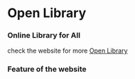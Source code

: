 # Open Library
### Online Library for All

check the website for more [Open Library](https://open-library-website.netlify.app/)

### Feature of the website
